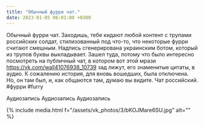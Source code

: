 ```yaml
---
title: "Обычный фурри чат."
date: 2023-01-05 06:01:00 +0300
---
```


Обычный фурри чат.
Заходишь, тебе кидают любой контент с трупами российских солдат, стилизованный под что-то, что некоторые фурри считают смешным.
Надпись сгенерирована украинским ботом, который из трупов буквы выкладывает.
Зашел туда, потому что было интересно посмотреть на публичный чат, в котором вот этой мрази https://vk.com/wall41076938_10739 зад лижут, его знаменитые цитаты, в аудио. К сожалению история, для вновь вошедших, была отключена. Но, он там был, и, как общаются там, думаю вы видите.
Чат российский.
#фурри #furry

Аудиозапись
Аудиозапись
Аудиозапись

{% include media.html f="/assets/vk_photos/3/bKOJMare6SU.jpg" alt="" %}
